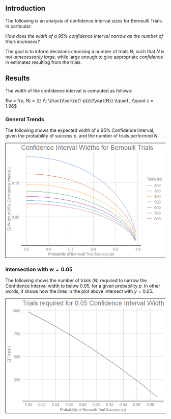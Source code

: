Introduction
------------

The following is an analysis of confidence interval sizes for Bernoulli
Trials. In particular:

*How does the width of a 95% confidence interval narrow as the number of
trials increases?*

The goal is to inform decisions choosing a number of trials *N*, such
that *N* is not *unnecessarily large*, while large enough to give
appropriate *confidence* in estimates resulting from the trials.

Results
-------

The width of the confidence interval is computed as follows:

$w = f(p, N) = 2z \\: \\frac{\\sqrt{p(1-p)}}{\\sqrt{N}} \\quad , \\quad z = 1.96$

### General Trends

The following shows the expected width of a 95% Confidence Interval,
given the probability of success *p*, and the number of trials performed
*N*.

![](convergence_files/figure-markdown_strict/plot01-1.png)

### Intersection with *w* = 0.05

The following shows the number of trials (*N*) required to narrow the
Confidence Interval width to below 0.05, for a given probability *p*. In
other words, it shows how the lines in the plot above intersect with
*y* = 0.05.

![](convergence_files/figure-markdown_strict/plot02-1.png)

